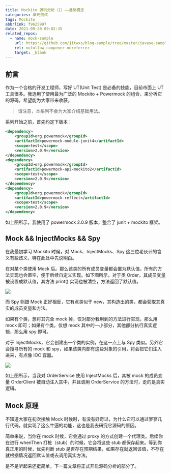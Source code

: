 ```yaml
---
title: Mockito 源码分析（1）——基础概念
categories: 单元测试
tags: Mockito
abbrlink: f9625997
date: 2021-09-20 09:02:35
related_repos:
  - name: mock-sample
    url: https://github.com/jitwxs/blog-sample/tree/master/javase-sample/mock-sample
    rel: nofollow noopener noreferrer
    target: _blank
---
```


## 前言

作为一个合格的开发工程师，写好 UT(Unit Test) 是必备的技能，目前市面上 UT 工具很多。我选用了使用最为广泛的 Mockito + Powermock 的组合，来分析它的源码，希望能为大家带来收获。

>请注意，本系列不会为大家介绍基础用法。

系列开始之前，首先约定下版本：

```xml
<dependency>
    <groupId>org.powermock</groupId>
    <artifactId>powermock-module-junit4</artifactId>
    <scope>test</scope>
    <version>2.0.9</version>
</dependency>
<dependency>
    <groupId>org.powermock</groupId>
    <artifactId>powermock-api-mockito2</artifactId>
    <scope>test</scope>
    <version>2.0.9</version>
</dependency>
<dependency>
    <groupId>org.powermock</groupId>
    <artifactId>powermock-reflect</artifactId>
    <scope>test</scope>
    <version>2.0.9</version>
</dependency>
```

如上图所示，我使用了 powermock 2.0.9 版本，整合了 junit + mockito 框架。

## Mock && InjectMocks && Spy

在我最初学习 Mockito 时候，对 Mock、InjectMocks、Spy 这三位老伙计的含义有些歧义，特在此处中先说明白。

在对某个类使用 Mock 后。那么该类的所有成员变量都会置为默认值，所有的方法实现也会置空，便于后续自定义实现。如下图所示，对于类 Order，其成员变量被设置成默认值，其方法 print() 实现也被清空，方法返回了默认值。

![](https://cdn.jsdelivr.net/gh/jitwxs/cdn/blog/posts/202109/20210920092619411.png)

而 Spy 则跟 Mock 正好相反，它有点类似于 new，其构造出的类，都会获取其真实的成员变量和方法。

如果有个类，想将其完全 mock 掉，仅对部分我用到的方法进行实现，那么用 mock 即可；如果有个类，仅想 mock 其中的一小部分，其他部分执行真实逻辑，那么用  spy 即可。

对于 InjectMocks，它会创建出一个类的实例，在这一点上与 Spy 类似。另外它会搜寻所有的 mock 和 spy，如果该类内部有这些对象的引用，将会把它们注入进来，有点像 IOC 容器。

![](https://cdn.jsdelivr.net/gh/jitwxs/cdn/blog/posts/202109/20210920094435525.png)

如上图所示，当我对 OrderService 使用 InjectMocks 后，其被 mock 的成员变量 OrderClient 被自动注入其中，并且调用 OrderService 的方法时，走的是真实逻辑。

## Mock 原理

不知道大家在初次接触 Mock 时候时，有没有好奇过，为什么它可以通过寥寥几行代码，就实现了这么牛逼的功能，这也是我去研究它源码的原因。

简单来说，当你在 mock 时候，它会通过 proxy 的方式创建一个代理类。后续你在进行 whenThen 打桩（stub）的时候，它会将这些 stub 都保存起来。等到你真正用的时候，优先判断 stub 是否存在预期结果，如果存在就返回该值，不存在就根据情况返回默认值或去调用真实方法。

是不是听起来还挺简单，下一篇文章将正式开启源码分析的部分了。





